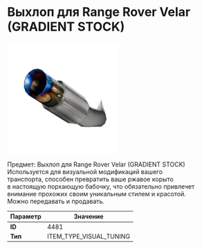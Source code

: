 # Выхлоп для Range Rover Velar (GRADIENT STOCK)

![Item Image](../img/4481.webp?raw=true)

Предмет: Выхлоп для Range Rover Velar (GRADIENT STOCK)<br>Используется для визуальной модификаций вашего<br>транспорта, способен превратить ваше ржавое корыто<br>в настоящую порхающую бабочку, что обязательно привлечет<br>внимание прохожих своим уникальным стилем и красотой.<br>Можно передавать и продавать.


| Параметр | Значение |
|----------|----------|
| **ID** | 4481 |
| **Тип** | ITEM_TYPE_VISUAL_TUNING |

